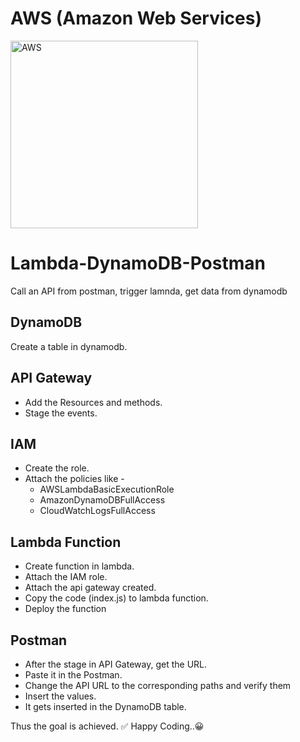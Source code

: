 # AWS (Amazon Web Services)

<img src="https://user-images.githubusercontent.com/69857268/124731664-12193c00-df30-11eb-9dbc-9aafc842a385.png" alt="AWS" width="300px"/> 



# Lambda-DynamoDB-Postman
Call an API from postman, trigger lamnda, get data from dynamodb

## DynamoDB
 Create a table in dynamodb.
## API Gateway
* Add the Resources and methods.
* Stage the events.
## IAM
* Create the role.
* Attach the policies like -
    * AWSLambdaBasicExecutionRole
    * AmazonDynamoDBFullAccess
    * CloudWatchLogsFullAccess
## Lambda Function
* Create function in lambda.
* Attach the IAM role.
* Attach the api gateway created.
* Copy the code (index.js) to lambda function.
* Deploy the function

## Postman
* After the stage in API Gateway, get the URL.
* Paste it in the Postman.
* Change the API URL to the corresponding paths and verify them
* Insert the values.
* It gets inserted in the DynamoDB table.

Thus the goal is achieved. ✅
Happy Coding..😀
